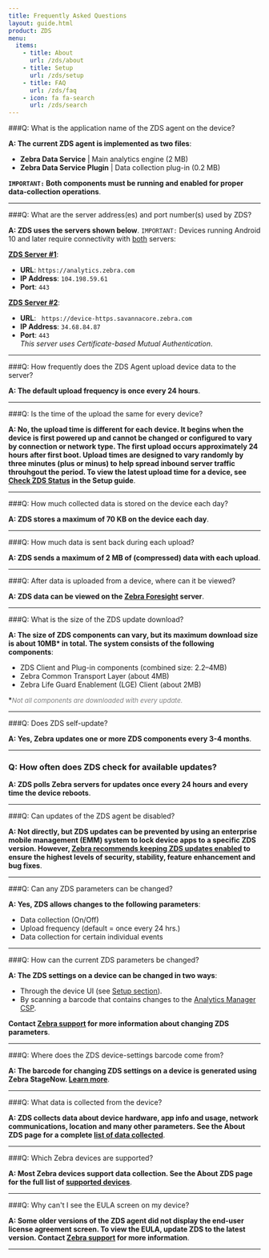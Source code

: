 ```yaml
---
title: Frequently Asked Questions
layout: guide.html
product: ZDS
menu:
  items:
    - title: About
      url: /zds/about
    - title: Setup
      url: /zds/setup
    - title: FAQ
      url: /zds/faq
    - icon: fa fa-search
      url: /zds/search
---
```


###Q: What is the application name of the ZDS agent on the device?

**A: The current ZDS agent is implemented as two files**:

* **Zebra Data Service** | Main analytics engine (2 MB)
* **Zebra Data Service Plugin** | Data collection plug-in (0.2 MB)

**`IMPORTANT:` Both components must be running and enabled for proper data-collection operations**.

-----

###Q: What are the server address(es) and port number(s) used by ZDS?

**A: ZDS uses the servers shown below**. `IMPORTANT:` Devices running Android 10 and later require connectivity with <u>both</u> servers:

**<u>ZDS Server #1</u>**:
* **URL**: `https://analytics.zebra.com`
* **IP Address**: `104.198.59.61`
* **Port**: `443`

**<u>ZDS Server #2</u>**:
* **URL**: ` https://device-https.savannacore.zebra.com`
* **IP Address**: `34.68.84.87`
* **Port**: `443`<br>
_This server uses Certificate-based Mutual Authentication_.

-----

<!-- 5/6/21- changed but not published. To undo, also remove IP addresses from above. 

###Q: Can Zebra provide the ZDS server's IP address to help facilitate firewall setup?

**A: Yes, the IP address of Zebra's primary data collection server (#2) is**: 

* `34.68.84.87` 
* Port 443

5/7/21- added 5/6 per eng, then removed 5/7 per eng: 
* **Access to Server 2 requires a valid security certificate**, which is built into the Common Transport Layer app. The server is not generally reachable through a browser.

----- 
-->
###Q: How frequently does the ZDS Agent upload device data to the server?

**A: The default upload frequency is once every 24 hours**.

-----

###Q: Is the time of the upload the same for every device? 

**A: No, the upload time is different for each device. It begins when the device is first powered up and cannot be changed or configured to vary by connection or network type. The first upload occurs approximately 24 hours after first boot. Upload times are designed to vary randomly by three minutes (plus or minus) to help spread inbound server traffic throuhgout the period. To view the latest upload time for a device, see [Check ZDS Status](../setup/#checkzdsstatus) in the Setup guide**. 

-----

###Q: How much collected data is stored on the device each day?

**A: ZDS stores a maximum of 70 KB on the device each day**.

-----

###Q: How much data is sent back during each upload?

**A: ZDS sends a maximum of 2 MB of (compressed) data with each upload**.

-----

###Q: After data is uploaded from a device, where can it be viewed? 

**A: ZDS data can be viewed on the [Zebra Foresight](https://www.zebra.com/us/en/services/visibilityiq/foresight.html) server**.  

-----

###Q: What is the size of the ZDS update download?

**A: The size of ZDS components can vary, but its maximum download size is about 10MB&#42; in total. The system consists of the following components**: 

* ZDS Client and Plug-in components (combined size: 2.2&ndash;4MB)
* Zebra Common Transport Layer (about 4MB)
* Zebra Life Guard Enablement (LGE) Client (about 2MB)

&#42;<i><font size="2" color="grey">Not all components are downloaded with every update.</font></i>

-----

###Q: Does ZDS self-update?

**A: Yes, Zebra updates one or more ZDS components every 3-4 months**.

-----

### Q: How often does ZDS check for available updates?

**A: ZDS polls Zebra servers for updates once every 24 hours and every time the device reboots**.

-----

###Q: Can updates of the ZDS agent be disabled?

**A: Not directly, but ZDS updates can be prevented by using an enterprise mobile management (EMM) system to lock device apps to a specific ZDS version. However, <u>Zebra recommends keeping ZDS updates enabled</u> to ensure the highest levels of security, stability, feature enhancement and bug fixes**. 

-----

###Q: Can any ZDS parameters can be changed? 

**A: Yes, ZDS allows changes to the following parameters**: 

* Data collection (On/Off)
* Upload frequency (default = once every 24 hrs.)
* Data collection for certain individual events

-----

###Q: How can the current ZDS parameters be changed? 

**A: The ZDS settings on a device can be changed in two ways**: 
* Through the device UI (see [Setup section](../setup)). 
* By scanning a barcode that contains changes to the [Analytics Manager CSP](/mx/analyticsmgr). 

**Contact [Zebra support](https://www.zebra.com/us/en/about-zebra/contact-zebra/contact-tech-support.html) for more information about changing ZDS parameters**. 

-----

###Q: Where does the ZDS device-settings barcode come from? 

**A: The barcode for changing ZDS settings on a device is generated using Zebra StageNow. [Learn more](/stagenow)**. 

-----

###Q: What data is collected from the device? 

**A: ZDS collects data about device hardware, app info and usage, network communications, location and many other parameters. See the About ZDS page for a complete [list of data collected](../about/#datacollected)**. 

-----

###Q: Which Zebra devices are supported? 

**A: Most Zebra devices support data collection. See the About ZDS page for the full list of [supported devices](../about/#supporteddevices)**. 

-----

###Q: Why can't I see the EULA screen on my device? 

**A: Some older versions of the ZDS agent did not display the end-user license agreement screen. To view the EULA, update ZDS to the latest version. Contact [Zebra support](https://www.zebra.com/us/en/about-zebra/contact-zebra/contact-tech-support.html) for more information**. 

-----

